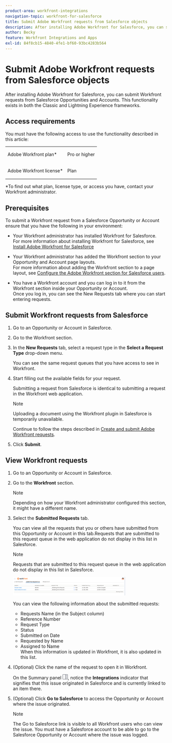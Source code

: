 ```yaml
---
product-area: workfront-integrations
navigation-topic: workfront-for-salesforce
title: Submit Adobe Workfront requests from Salesforce objects
description: After installing Adobe Workfront for Salesforce, you can submit Workfront requests from Salesforce Opportunities and Accounts. This functionality exists in both the Classic and Lightning Experience frameworks.
author: Becky
feature: Workfront Integrations and Apps
exl-id: 84f8cb15-4840-4fe1-bf60-93bc4283b564
---
```

# Submit Adobe Workfront requests from Salesforce objects

After installing Adobe Workfront for Salesforce, you can submit Workfront requests from Salesforce Opportunities and Accounts. This functionality exists in both the Classic and Lightning Experience frameworks.

## Access requirements

You must have the following access to use the functionality described in this article:

<table style="table-layout:auto"> 
 <col> 
 <col> 
 <tbody> 
  <tr> 
   <td role="rowheader">Adobe Workfront plan*</td> 
   <td> <p>Pro or higher</p> </td> 
  </tr> 
  <tr> 
   <td role="rowheader">Adobe Workfront license*</td> 
   <td> <p>Plan</p> </td> 
  </tr> 
 </tbody> 
</table>

&#42;To find out what plan, license type, or access you have, contact your Workfront administrator.

## Prerequisites

To submit a Workfront request from a Salesforce Opportunity or Account ensure that you have the following in your environment:

* Your Workfront administrator has installed Workfront for Salesforce.  
  For more information about installing Workfront for Salesforce, see [Install Adobe Workfront for Salesforce](../../workfront-integrations-and-apps/using-workfront-with-salesforce/install-workfront-for-salesforce.md)

* Your Workfront administrator has added the Workfront section to your Opportunity and Account page layouts.  
  For more information about adding the Workfront section to a page layout, see [Configure the Adobe Workfront section for Salesforce users](../../workfront-integrations-and-apps/using-workfront-with-salesforce/configure-wf-section-for-salesforce-users.md).

* You have a Workfront account and you can log in to it from the Workfront section inside your Opportunity or Account.   
  Once you log in, you can see the New Requests tab where you can start entering requests.

## Submit Workfront requests from Salesforce

1. Go to an Opportunity or Account in Salesforce. 
1. Go to the Workfront section.
1. In the **New Requests** tab, select a request type in the **Select a Request Type** drop-down menu.

   You can see the same request queues that you have access to see in Workfront.&nbsp;

1. Start filling out the available fields for your request.

   Submitting a request from Salesforce is identical to submitting a request in the Workfront web application.

   >[!NOTE]
   >
   >Uploading a document using the Workfront plugin in Salesforce is temporarily unavailable.

   Continue to follow the steps described in [Create and submit Adobe Workfront requests](../../manage-work/requests/create-requests/create-submit-requests.md).

1. Click **Submit**.

## View Workfront requests

1. Go to an Opportunity or Account in Salesforce.
1. Go to the **Workfront** section.

   >[!NOTE]
   >
   >Depending on how your Workfront administrator configured this section, it might have a different name.

1. Select the **Submitted Requests** tab.

   You can view all the requests that you or others have submitted from this Opportunity or Account in this tab.Requests that are submitted to this request queue in the web application do not display in this list in Salesforce.

   >[!NOTE]
   >
   >Requests that are submitted to this request queue in the web application do not display in this list in Salesforce.

   ![salesforce_submitted_requests.png](assets/salesforce-submitted-requests-350x58.png)

   You can view the following information about the submitted requests:

   * Requests Name (in the Subject&nbsp;column)
   * Reference Number
   * Request&nbsp;Type
   * Status
   * Submitted on&nbsp;Date
   * Requested by Name
   * Assigned to Name  
     When this information is updated in Workfront, it is also updated in this list.&nbsp;

1. (Optional) Click the name of the request to open it in Workfront.&nbsp;

   On the Summary panel ![](assets/summary-panel-icon.png), notice the **Integrations** indicator that signifies that this issue originated in Salesforce and is currently linked to an item there.&nbsp;

1. (Optional) Click **Go to Salesforce** to access the Opportunity or Account where the issue originated.

   >[!NOTE]
   >
   >The Go to Salesforce link is visible to all Workfront users who can view the issue. You must have a Salesforce account to be able to go to the Salesforce Opportunity or Account where the issue was logged.&nbsp;
